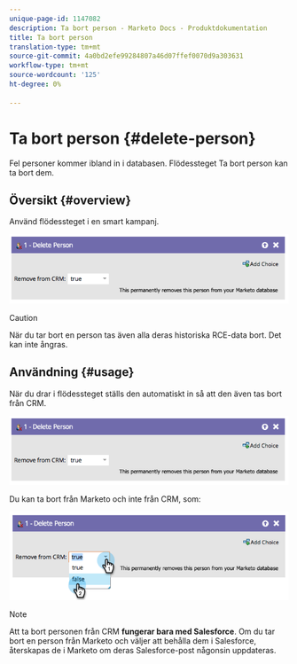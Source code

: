 ```yaml
---
unique-page-id: 1147082
description: Ta bort person - Marketo Docs - Produktdokumentation
title: Ta bort person
translation-type: tm+mt
source-git-commit: 4a0bd2efe99284807a46d07ffef0070d9a303631
workflow-type: tm+mt
source-wordcount: '125'
ht-degree: 0%

---
```



# Ta bort person {#delete-person}

Fel personer kommer ibland in i databasen. Flödessteget Ta bort person kan ta bort dem.

## Översikt {#overview}

Använd flödessteget i en smart kampanj.

![](assets/one-4.png)

>[!CAUTION]
>
>När du tar bort en person tas även alla deras historiska RCE-data bort. Det kan inte ångras.

## Användning {#usage}

När du drar i flödessteget ställs den automatiskt in så att den även tas bort från CRM.

![](assets/two-4.png)

Du kan ta bort från Marketo och inte från CRM, som:

![](assets/three-3.png)

>[!NOTE]
>
>Att ta bort personen från CRM **fungerar bara med Salesforce**. Om du tar bort en person från Marketo och väljer att behålla dem i Salesforce, återskapas de i Marketo om deras Salesforce-post någonsin uppdateras.

